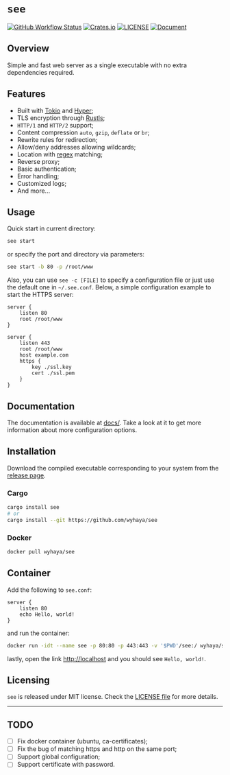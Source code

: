 # `see`

[![GitHub Workflow Status](https://img.shields.io/github/workflow/status/wyhaya/see/Build?style=flat-square)](https://github.com/wyhaya/see/actions)
[![Crates.io](https://img.shields.io/crates/v/see.svg?style=flat-square)](https://crates.io/crates/see)
[![LICENSE](https://img.shields.io/crates/l/see.svg?style=flat-square)](LICENSE)
[![Document](https://img.shields.io/badge/config-document-success.svg?style=flat-square)](docs/)

## Overview

Simple and fast web server as a single executable with no extra dependencies required.

## Features

- Built with [Tokio](https://github.com/tokio-rs/tokio) and
  [Hyper](https://github.com/hyperium/hyper);
- TLS encryption through [Rustls](https://github.com/ctz/rustls);
- `HTTP/1` and `HTTP/2` support;
- Content compression `auto`, `gzip`, `deflate` or `br`;
- Rewrite rules for redirection;
- Allow/deny addresses allowing wildcards;
- Location with [regex](https://en.wikipedia.org/wiki/Regular_expression)
  matching;
- Reverse proxy;
- Basic authentication;
- Error handling;
- Customized logs;
- And more...

## Usage

Quick start in current directory:

```bash
see start
```

or specify the port and directory via parameters:

```bash
see start -b 80 -p /root/www
```

Also, you can use `see -c [FILE]` to specify a configuration file or just use
the default one in `~/.see.conf`. Below, a simple configuration example to start
the HTTPS server:

```
server {
    listen 80
    root /root/www
}

server {
    listen 443
    root /root/www
    host example.com
    https {
        key ./ssl.key
        cert ./ssl.pem
    }
}
```

## Documentation

The documentation is available at [docs/](docs/). Take a look at it to get more
information about more configuration options.

## Installation

Download the compiled executable corresponding to your system from the
[release page](https://github.com/wyhaya/see/releases).

### Cargo

```bash
cargo install see
# or
cargo install --git https://github.com/wyhaya/see
```

### Docker

```bash
docker pull wyhaya/see
```

## Container

Add the following to `see.conf`:

```
server {
    listen 80
    echo Hello, world!
}
```

and run the container:

```bash
docker run -idt --name see -p 80:80 -p 443:443 -v '$PWD'/see:/ wyhaya/see
```

lastly, open the link <http://localhost> and you should see `Hello, world!`.

## Licensing

`see` is released under MIT license. Check the
[LICENSE file](LICENSE) for
more details.

---

## TODO

- [ ] Fix docker container (ubuntu, ca-certificates);
- [ ] Fix the bug of matching https and http on the same port;
- [ ] Support global configuration;
- [ ] Support certificate with password.
